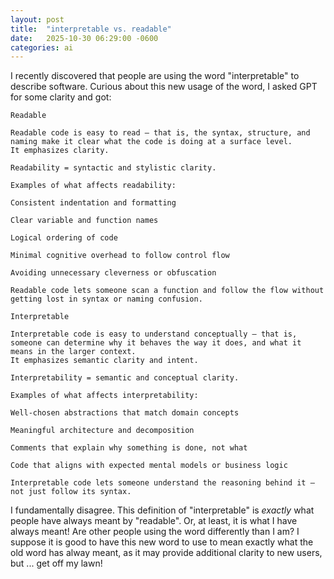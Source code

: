 ```yaml
---
layout: post
title:  "interpretable vs. readable"
date:   2025-10-30 06:29:00 -0600
categories: ai
---
```


I recently discovered that people are using the word "interpretable" to
describe software.  Curious about this new usage of the word, I asked
GPT for some clarity and got:

~~~
Readable

Readable code is easy to read — that is, the syntax, structure, and naming make it clear what the code is doing at a surface level.
It emphasizes clarity.

Readability = syntactic and stylistic clarity.

Examples of what affects readability:

Consistent indentation and formatting

Clear variable and function names

Logical ordering of code

Minimal cognitive overhead to follow control flow

Avoiding unnecessary cleverness or obfuscation

Readable code lets someone scan a function and follow the flow without getting lost in syntax or naming confusion.

Interpretable

Interpretable code is easy to understand conceptually — that is, someone can determine why it behaves the way it does, and what it means in the larger context.
It emphasizes semantic clarity and intent.

Interpretability = semantic and conceptual clarity.

Examples of what affects interpretability:

Well-chosen abstractions that match domain concepts

Meaningful architecture and decomposition

Comments that explain why something is done, not what

Code that aligns with expected mental models or business logic

Interpretable code lets someone understand the reasoning behind it — not just follow its syntax.
~~~

I fundamentally disagree.  This definition of "interpretable" is *exactly* what people have always meant by "readable".
Or, at least, it is what I have always meant!  Are other people using the word differently than I am?
I suppose it is good to have this new word to use to mean exactly what
the old word has alway meant, as it may provide additional clarity to
new users, but ... get off my lawn!
